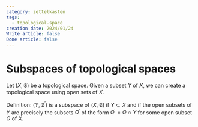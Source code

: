 ```yaml
---
category: zettelkasten
tags:
  - topological-space
creation date: 2024/01/24
Write article: false
Done article: false
---
```

# Subspaces of topological spaces

Let $(X, \mathfrak{S})$ be a topological space. Given a subset $Y$ of $X$, we can create a topological space using open sets of $X$.

Definition: $(Y, \mathfrak{S}^\prime)$ is a subspace of $(X, \mathfrak{S})$ if $Y \subset X$ and if the open subsets of $Y$ are precisely the subsets $O^\prime$ of the form $O^\prime = O \cap Y$ for some open subset $O$ of $X$.



